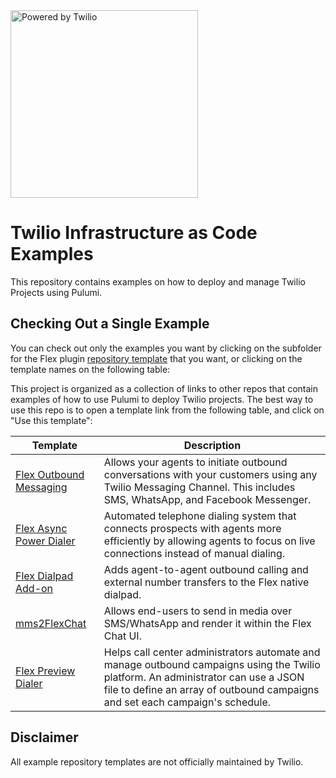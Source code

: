 <a  href="https://www.twilio.com">
<img  src="https://d3k2f0s3vqqs9o.cloudfront.net/media/final/6aee06b2-21a8-4613-9c70-9441dca13d2c/webimage-C8DB9280-3BDD-432D-AD472E92F7CE3D11.png"  alt="Powered by Twilio" width="300"/>
</a>

# Twilio Infrastructure as Code Examples

This repository contains examples on how to deploy and manage Twilio Projects using Pulumi.

## Checking Out a Single Example

You can check out only the examples you want by clicking on the subfolder for the Flex plugin [repository template](https://docs.github.com/en/github/creating-cloning-and-archiving-repositories/creating-a-repository-from-a-template) that you want, or clicking on the template names on the following table:

This project is organized as a collection of links to other repos that contain examples of how to use Pulumi to deploy Twilio projects. The best way to use this repo is to open a template link from the following table, and click on "Use this template":

Template  | Description |
|--------- | --------- |
| [Flex Outbound Messaging](https://github.com/twilio-infra-as-code/outbound-messaging/tree/b14ad83b192d6a14631dcd59af841cf8e2c41a36) | Allows your agents to initiate outbound conversations with your customers using any Twilio Messaging Channel. This includes SMS, WhatsApp, and Facebook Messenger. |
| [Flex Async Power Dialer](https://github.com/twilio-infra-as-code/async-power-dialer/tree/f05a74296dba8da706273a52365283e7de8838ca) | Automated telephone dialing system that connects prospects with agents more efficiently by allowing agents to focus on live connections instead of manual dialing. |
| [Flex Dialpad Add-on](https://github.com/twilio-infra-as-code/flex-dialpad-addon-plugin/tree/b9bd5da84aab3de1fe111b5b982b209d22da0289) | Adds agent-to-agent outbound calling and external number transfers to the Flex native dialpad. |
| [mms2FlexChat](https://github.com/twilio-infra-as-code/messaging-media-flex-chat/tree/89004c6ca2dd71b83340602b9a616621a1248a15)| Allows end-users to send in media over SMS/WhatsApp and render it within the Flex Chat UI. |
| [Flex Preview Dialer](https://github.com/twilio-infra-as-code/preview-dialer/tree/a76d494891c5f62455504f78aa177e2ce249fbce) | Helps call center administrators automate and manage outbound campaigns using the Twilio platform. An administrator can use a JSON file to define an array of outbound campaigns and set each campaign's schedule. |

## Disclaimer

All example repository templates are not officially maintained by Twilio.

